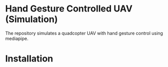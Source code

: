 # Hand Gesture Controlled UAV (Simulation)

The repository simulates a quadcopter UAV with hand gesture control using mediapipe. 

# Installation 

